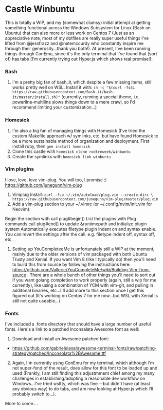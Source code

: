 # Castle Winbuntu

This is totally a WIP, and my (somewhat clumsy) initial attempt at getting something functional across the Windows Subsystem for Linux (Bash on Ubuntu) that can also more or less work on Centos 7 (Just as an appreciative note, most of my dotfiles are really super useful things I've lifted from @jessfrazz and @natemccurdy who constantly inspire me through their generosity...thank you both!). At present, I've been running things through ConEmu, since it's the only terminal that I've found that (sort of) has tabs (I'm currently trying out Hyper.js which shows real promise!).
### Bash

1. I'm a pretty big fan of bash_it, which despite a few missing items, still works pretty well on WSL.  Install it with: `sh -c "$(curl -fsSL https://raw.githubusercontent.com/Bash-it/bash-it/master/install.sh)"` (currently, running a special theme, i.e. powerline-multiline slows things down to a mere crawl, so I'd recommend limiting your customization...)


### Homesick

1. I'm also a big fan of managing things with Homesick (I've tried the custom Makefile approach w/ symlinks, etc. but have found Homesick to be a more sustainable method of organization and deployment. First install ruby, then `gem install homesick`
1. Clone this castle with `homesick clone rodtreweek/winbuntu`
1. Create the symlinks with `homesick link winbuntu`

### Vim plugins

I love, love, love vim-plug. You will too, I promise :)
https://github.com/junegunn/vim-plug

1. Vimplug Install: `curl -fLo ~/.vim/autoload/plug.vim --create-dirs \
    https://raw.githubusercontent.com/junegunn/vim-plug/master/plug.vim`
1. Add a vim-plug section to your ~/.vimrc (or ~/.config/nvim/init.vim for Neovim):

Begin the section with call plug#begin()
List the plugins with Plug commands
call plug#end() to update &runtimepath and initialize plugin system
Automatically executes filetype plugin indent on and syntax enable. You can revert the settings after the call. e.g. filetype indent off, syntax off, etc.
1. Setting up YouCompleteeMe is unfortunately still a WIP at the moment, mainly due to the older versions of vim packaged with both Ubuntu Trusty and Xenial. If you want Vim 8 (like I typically do) then you'll need to build this from source by following the instructions here: https://github.com/Valloric/YouCompleteMe/wiki/Building-Vim-from-source . There are a whole bunch of other things you'll need to sort out if you want golang completion to work properly (again, still a wip for me currently), like using a combination of YCM with vim-git, and pulling in additonal binaries, etc...I'll add more to this section once I get this figured out (It's working on Centos 7 for me now...but WSL with Xenial is still not quite useable...)
    

### Fonts

I've included a .fonts directory that should have a large number of useful fonts.  Here's a link to a patched Inconsalata Awesome font as well:

1. Download and install an Awesome patched font:
  * <https://github.com/gabrielelana/awesome-terminal-fonts/raw/patching-strategy/patched/Inconsolata%2BAwesome.ttf>
2. Again, I'm currently using ConEmu for my terminal, which although I'm not super-fond of the result, does allow for this font to be loaded up and used (Frankly, I am still finding this adjustmment chief among my many challenges in establishing/adopting a reasonable dev workflow on Windows...I've tried wsltty, which was fine --but didn't have (at least any obvious way) to do tabs, and am now looking at Hyper.js which I'll probably switch to...).



More to come....


